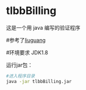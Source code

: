 # tlbbBilling  
这是一个用 java 编写的验证程序  

#参考了[liuguang](https://github.com/liuguangw/billing_go)

#环境要求 JDK1.8

运行jar包：  
```bash
#进入程序目录  
java -jar tlbbBilling.jar
```

